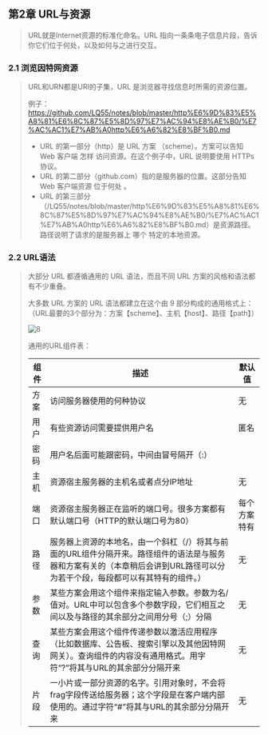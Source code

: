 ##  第2章 URL与资源

> URL就是Internet资源的标准化命名。URL 指向一条条电子信息片段，告诉你它们位于何处，以及如何与之进行交互。

###  2.1 浏览因特网资源

>URL和URN都是URI的子集，URL 是浏览器寻找信息时所需的资源位置。
>
>例子：https://github.com/LQ55/notes/blob/master/http%E6%9D%83%E5%A8%81%E6%8C%87%E5%8D%97%E7%AC%94%E8%AE%B0/%E7%AC%AC1%E7%AB%A0http%E6%A6%82%E8%BF%B0.md
>
>- URL 的第一部分（http）是 URL 方案 （scheme）。方案可以告知 Web 客户端 怎样 访问资源。在这个例子中，URL 说明要使用 HTTPs 协议。
>- URL 的第二部分（github.com）指的是服务器的位置。这部分告知 Web 客户端资源 位于何处 。
>- URL 的第三部分（/LQ55/notes/blob/master/http%E6%9D%83%E5%A8%81%E6%8C%87%E5%8D%97%E7%AC%94%E8%AE%B0/%E7%AC%AC1%E7%AB%A0http%E6%A6%82%E8%BF%B0.md）是资源路径。路径说明了请求的是服务器上 哪个 特定的本地资源。

###  2.2 URL语法

> 大部分 URL 都遵循通用的 URL 语法，而且不同 URL 方案的风格和语法都有不少重叠。
>
> 大多数 URL 方案的 URL 语法都建立在这个由 9 部分构成的通用格式上：（URL最要的3个部分为：方案【scheme】、主机【host】、路径【path】）
>
> ![8](https://github.com/LQ55/notes/blob/master/%E4%BB%93%E5%BA%93%E5%9B%BE%E5%BA%93/8.png)
>
> 通用的URL组件表：
>
> | 组件 | 描述                                                         | 默认值       |
> | ---- | ------------------------------------------------------------ | ------------ |
> | 方案 | 访问服务器使用的何种协议                                     | 无           |
> | 用户 | 有些资源访问需要提供用户名                                   | 匿名         |
> | 密码 | 用户名后面可能跟密码，中间由冒号隔开（:）                    |              |
> | 主机 | 资源宿主服务器的主机名或者点分IP地址                         | 无           |
> | 端口 | 资源宿主服务器正在监听的端口号。很多方案都有默认端口号（HTTP的默认端口号为80） | 每个方案特有 |
> | 路径 | 服务器上资源的本地名，由一个斜杠（/）将其与前面的URL组件分隔开来。路径组件的语法是与服务器和方案有关的（本章稍后会讲到URL路径可以分为若干个段，每段都可以有其特有的组件。） | 无           |
> | 参数 | 某些方案会用这个组件来指定输入参数。参数为名/值对。URL中可以包含多个参数字段，它们相互之间以及与路径的其余部分之间用分号（;）分隔 | 无           |
> | 查询 | 某些方案会用这个组件传递参数以激活应用程序（比如数据库、公告板、搜索引擎以及其他因特网网关）。查询组件的内容没有通用格式。用字符“?”将其与URL的其余部分分隔开来 | 无           |
> | 片段 | 一小片或一部分资源的名字。引用对象时，不会将frag字段传送给服务器；这个字段是在客户端内部使用的。通过字符“#”将其与URL的其余部分分隔开来 | 无           |